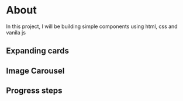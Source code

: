 # About

In this project, I will be building simple components using html, css and vanila
js

## Expanding cards

## Image Carousel

## Progress steps
